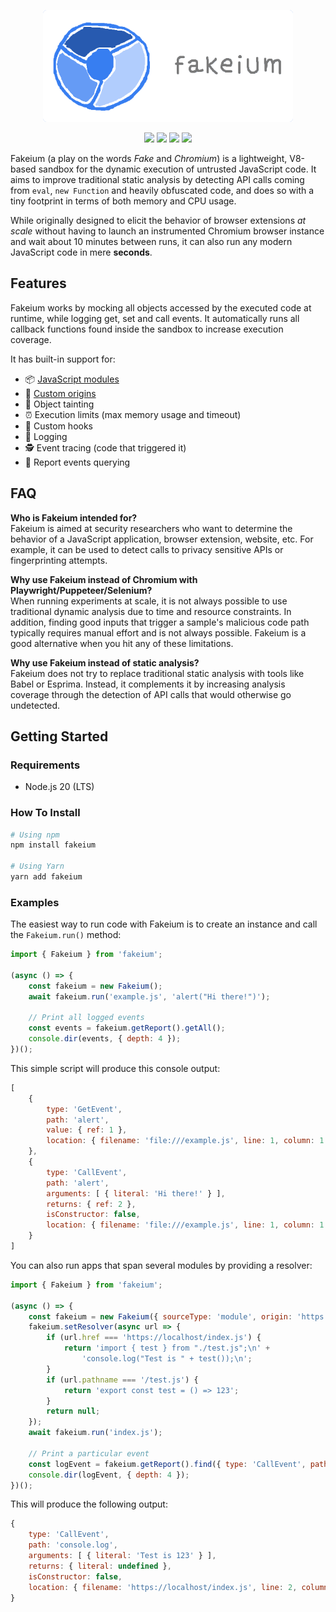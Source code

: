 <p align="center"><a href="https://github.com/josemmo/fakeium"><img src="logo.png" alt="Fakeium" width="400"></a></p>
<p align="center">
    <a href="https://github.com/josemmo/fakeium/actions"><img src="https://github.com/josemmo/fakeium/actions/workflows/tests.yml/badge.svg"></a>
    <a href="https://www.npmjs.com/package/fakeium"><img src="https://img.shields.io/npm/v/fakeium"></a>
    <a href="https://github.com/josemmo/fakeium"><img src="https://tokei.rs/b1/github/josemmo/fakeium?style=flat"></a>
    <a href="LICENSE"><img src="https://img.shields.io/github/license/josemmo/fakeium.svg"></a>
</p>

Fakeium (a play on the words *Fake* and *Chromium*) is a lightweight, V8-based sandbox for the dynamic execution of
untrusted JavaScript code.
It aims to improve traditional static analysis by detecting API calls coming from `eval`, `new Function` and heavily
obfuscated code, and does so with a tiny footprint in terms of both memory and CPU usage.

While originally designed to elicit the behavior of browser extensions *at scale* without having to launch an
instrumented Chromium browser instance and wait about 10 minutes between runs, it can also run any modern JavaScript
code in mere **seconds**.

## Features
Fakeium works by mocking all objects accessed by the executed code at runtime, while logging get, set and call events.
It automatically runs all callback functions found inside the sandbox to increase execution coverage.

It has built-in support for:
- 📦 [JavaScript modules](https://developer.mozilla.org/docs/Web/JavaScript/Guide/Modules)
- 🔗 [Custom origins](https://developer.mozilla.org/docs/Glossary/Origin)
- 🎨 Object tainting
- ⏰ Execution limits (max memory usage and timeout)
- 🎣 Custom hooks
- 🧾 Logging
- 🕵 Event tracing (code that triggered it)
- 🔎 Report events querying

## FAQ
**Who is Fakeium intended for?**\
Fakeium is aimed at security researchers who want to determine the behavior of a JavaScript application, browser
extension, website, etc.
For example, it can be used to detect calls to privacy sensitive APIs or fingerprinting attempts.

**Why use Fakeium instead of Chromium with Playwright/Puppeteer/Selenium?**\
When running experiments at scale, it is not always possible to use traditional dynamic analysis due to time and
resource constraints.
In addition, finding good inputs that trigger a sample's malicious code path typically requires manual effort and is not
always possible.
Fakeium is a good alternative when you hit any of these limitations.

**Why use Fakeium instead of static analysis?**\
Fakeium does not try to replace traditional static analysis with tools like Babel or Esprima.
Instead, it complements it by increasing analysis coverage through the detection of API calls that would otherwise go
undetected.

## Getting Started

### Requirements
- Node.js 20 (LTS)

### How To Install
```sh
# Using npm
npm install fakeium

# Using Yarn
yarn add fakeium
```

### Examples
The easiest way to run code with Fakeium is to create an instance and call the `Fakeium.run()` method:

```js
import { Fakeium } from 'fakeium';

(async () => {
    const fakeium = new Fakeium();
    await fakeium.run('example.js', 'alert("Hi there!")');

    // Print all logged events
    const events = fakeium.getReport().getAll();
    console.dir(events, { depth: 4 });
})();
```

This simple script will produce this console output:
```js
[
    {
        type: 'GetEvent',
        path: 'alert',
        value: { ref: 1 },
        location: { filename: 'file:///example.js', line: 1, column: 1 }
    },
    {
        type: 'CallEvent',
        path: 'alert',
        arguments: [ { literal: 'Hi there!' } ],
        returns: { ref: 2 },
        isConstructor: false,
        location: { filename: 'file:///example.js', line: 1, column: 1 }
    }
]
```

You can also run apps that span several modules by providing a resolver:
```js
import { Fakeium } from 'fakeium';

(async () => {
    const fakeium = new Fakeium({ sourceType: 'module', origin: 'https://localhost' });
    fakeium.setResolver(async url => {
        if (url.href === 'https://localhost/index.js') {
            return 'import { test } from "./test.js";\n' +
                'console.log("Test is " + test());\n';
        }
        if (url.pathname === '/test.js') {
            return 'export const test = () => 123';
        }
        return null;
    });
    await fakeium.run('index.js');

    // Print a particular event
    const logEvent = fakeium.getReport().find({ type: 'CallEvent', path: 'console.log' });
    console.dir(logEvent, { depth: 4 });
})();
```

This will produce the following output:
```js
{
    type: 'CallEvent',
    path: 'console.log',
    arguments: [ { literal: 'Test is 123' } ],
    returns: { literal: undefined },
    isConstructor: false,
    location: { filename: 'https://localhost/index.js', line: 2, column: 9 }
}
```
